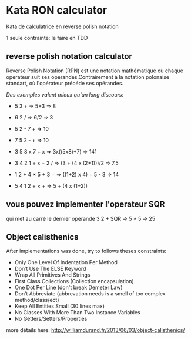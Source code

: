 # Kata RON calculator
Kata de calculatrice en reverse polish notation

1 seule contrainte: le faire en TDD

## reverse polish notation calculator

Reverse Polish Notation (RPN) est une notation mathématique où chaque operateur suit ses operandes.Contrairement à la notation polonaise standart, où l'opérateur précéde ses opérandes.


_Des exemples valent mieux qu'un long discours:_

- 5 3 + => 5+3 => 8

- 6 2 /  => 6/2 => 3

- 5 2 - 7 + => 10

- 7 5 2 - + => 10

- 3 5 8 x 7 + x => 3x((5x8)+7) => 141

- 3 4 2 1 + x + 2 / => (3 + (4 x (2+1)))/2 => 7.5 

- 1 2 + 4 × 5 + 3 − => ((1+2) x 4) + 5 - 3 => 14

- 5 4 1 2 + × + => 5 + (4 x (1+2)) 

## vous pouvez implementer l'operateur SQR
qui met au carré le dernier operande
3 2 + SQR => 5 * 5 => 25

## Object calisthenics
After implementations was done, try to follows theses constraints:

- Only One Level Of Indentation Per Method
- Don’t Use The ELSE Keyword
- Wrap All Primitives And Strings
- First Class Collections (Collection encapsulation)
- One Dot Per Line (don't break Demeter Law)
- Don’t Abbreviate (abbrevation needs is a smell of too complex method/class/ect)
- Keep All Entities Small (30 lines max)
- No Classes With More Than Two Instance Variables
- No Getters/Setters/Properties

more détails here: http://williamdurand.fr/2013/06/03/object-calisthenics/